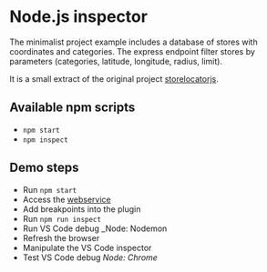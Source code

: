 # Node.js inspector

The minimalist project example includes a database of stores with coordinates and categories. The express endpoint filter stores by parameters (categories, latitude, longitude, radius, limit).

It is a small extract of the original project [storelocatorjs](https://github.com/yoriiis/storelocatorjs).

## Available npm scripts

* `npm start`
* `npm inspect`

## Demo steps

* Run `npm start`
* Access the [webservice](http://localhost:3000/?lat=48.8589507&lng=2.2770202&categories[]=1&radius=50&limit=10)
* Add breakpoints into the plugin
* Run `npm run inspect`
* Run VS Code debug _Node: Nodemon
* Refresh the browser
* Manipulate the VS Code inspector
* Test VS Code debug _Node: Chrome_
